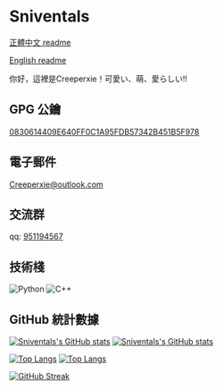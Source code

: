 # Sniventals

[正體中文 readme](https://github.com/LemoeChun/LemoeChun/blob/main/README.md)

[English readme](https://github.com/LemoeChun/LemoeChun/blob/main/README.en.md)

你好，這裡是Creeperxie！可愛い、萌、愛らしい!!

## GPG 公鑰

[0830614409E640FF0C1A95FDB57342B451B5F978](https://keys.openpgp.org/vks/v1/by-fingerprint/0830614409E640FF0C1A95FDB57342B451B5F978)

## 電子郵件

<Creeperxie@outlook.com>

## 交流群
qq: [951194567](http://qm.qq.com/cgi-bin/qm/qr?_wv=1027&k=RZ2LIgNtLxJOJDGRNmZrGa3JbGJRmWxK&authKey=PUB%2FUBtQnKyowOWpp4HxSJtZJPZQoFNmvOo4Es7CXhx6dsPxfynuoGuy%2BJLz9IkY&noverify=0&group_code=951194567)

## 技術棧

![Python](https://img.shields.io/badge/python-3670A0?style=for-the-badge&logo=python&logoColor=ffdd54)
![C++](https://img.shields.io/badge/c++-%2300599C.svg?style=for-the-badge&logo=c%2B%2B&logoColor=white)

## GitHub 統計數據 

[![Sniventals's GitHub stats](https://github-readme-stats.vercel.app/api?username=LemoeChun&count_private=true&show_icons=true&theme=catppuccin_latte&locale=zh-tw&layout=compact)](https://github.com/LemoeChun#gh-light-mode-only)
[![Sniventals's GitHub stats](https://github-readme-stats.vercel.app/api?username=LemoeChun&count_private=true&show_icons=true&theme=catppuccin_mocha&locale=zh-tw&layout=compact)](https://github.com/LemoeChun#gh-dark-mode-only)

[![Top Langs](https://github-readme-stats.vercel.app/api/top-langs/?username=LemoeChun&theme=catppuccin_latte&locale=zh-tw&layout=compact)](https://github.com/LemoeChun#gh-light-mode-only)
[![Top Langs](https://github-readme-stats.vercel.app/api/top-langs/?username=LemoeChun&theme=catppuccin_mocha&locale=zh-tw&layout=compact)](https://github.com/LemoeChun#gh-dark-mode-only)

[![GitHub Streak](https://streak-stats.demolab.com?user=creeperxie&theme=catppuccin-mocha&locale=zh_Hant)](https://git.io/streak-stats)
